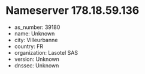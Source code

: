 # Nameserver 178.18.59.136

* as_number: 39180
* name: Unknown
* city: Villeurbanne
* country: FR
* organization: Lasotel SAS
* version: Unknown
* dnssec: Unknown
